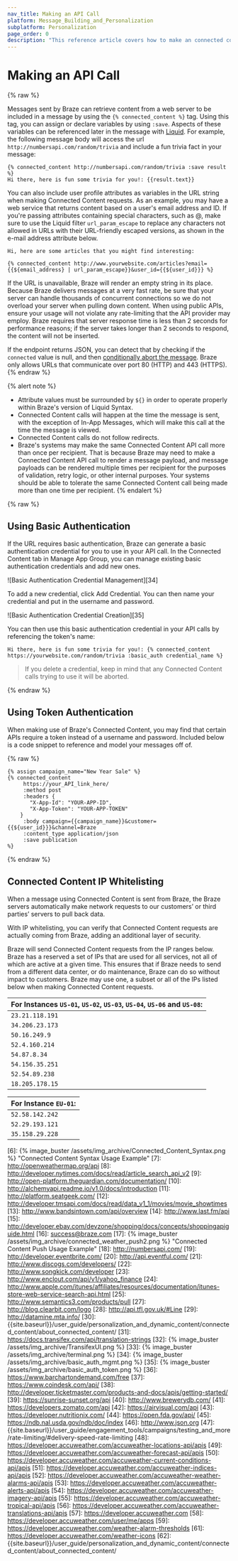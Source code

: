 ```yaml
---
nav_title: Making an API Call
platform: Message_Building_and_Personalization
subplatform: Personalization
page_order: 0
description: "This reference article covers how to make an connected content API call, as well as helpful examples and advanced connected content use cases."
---
```


# Making an API Call

{% raw %}

Messages sent by Braze can retrieve content from a web server to be included in a message by using the `{% connected_content %}` tag. Using this tag, you can assign or declare variables by using `:save`. Aspects of these variables can be referenced later in the message with [Liquid][2]. For example, the following message body will access the url `http://numbersapi.com/random/trivia` and include a fun trivia fact in your message:

```
{% connected_content http://numbersapi.com/random/trivia :save result %}
Hi there, here is fun some trivia for you!: {{result.text}}
```

You can also include user profile attributes as variables in the URL string when making Connected Content requests. As an example, you may have a web service that returns content based on a user's email address and ID. If you're passing attributes containing special characters, such as @, make sure to use the Liquid filter `url_param_escape` to replace any characters not allowed in URLs with their URL-friendly escaped versions, as shown in the e-mail address attribute below.

```
Hi, here are some articles that you might find interesting:

{% connected_content http://www.yourwebsite.com/articles?email={{${email_address} | url_param_escape}}&user_id={{${user_id}}} %}
```

If the URL is unavailable, Braze will render an empty string in its place. Because Braze delivers messages at a very fast rate, be sure that your server can handle thousands of concurrent connections so we do not overload your server when pulling down content. When using public APIs, ensure your usage will not violate any rate-limiting that the API provider may employ. Braze requires that server response time is less than 2 seconds for performance reasons; if the server takes longer than 2 seconds to respond, the content will not be inserted.

If the endpoint returns JSON, you can detect that by checking if the `connected` value is null, and then [conditionally abort the message][1]. Braze only allows URLs that communicate over port 80 (HTTP) and 443 (HTTPS).
{% endraw %}

{% alert note %}
* Attribute values must be surrounded by `${}` in order to operate properly within Braze's version of Liquid Syntax.
* Connected Content calls will happen at the time the message is sent, with the exception of In-App Messages, which will make this call at the time the message is viewed.
* Connected Content calls do not follow redirects.
* Braze's systems may make the same Connected Content API call more than once per recipient. That is because Braze may need to make a Connected Content API call to render a message payload, and message payloads can be rendered multiple times per recipient for the purposes of validation, retry logic, or other internal purposes. Your systems should be able to tolerate the same Connected Content call being made more than one time per recipient.
{% endalert %}

{% raw %}
## Using Basic Authentication

If the URL requires basic authentication, Braze can generate a basic authentication credential for you to use in your API call. In the Connected Content tab in Manage App Group, you can manage existing basic authentication credentials and add new ones.

![Basic Authentication Credential Management][34]

To add a new credential, click Add Credential. You can then name your credential and put in the username and password.

![Basic Authentication Credential Creation][35]

You can then use this basic authentication credential in your API calls by referencing the token's name:

```
Hi there, here is fun some trivia for you!: {% connected_content https://yourwebsite.com/random/trivia :basic_auth credential_name %}
```

>  If you delete a credential, keep in mind that any Connected Content calls trying to use it will be aborted.

{% endraw %}

## Using Token Authentication 

When making use of Braze's Connected Content, you may find that certain APIs require a token instead of a username and password. Included below is a code snippet to reference and model your messages off of. 

{% raw %}
```
{% assign campaign_name="New Year Sale" %}
{% connected_content
     https://your_API_link_here/
     :method post
     :headers {
       "X-App-Id": "YOUR-APP-ID",
       "X-App-Token": "YOUR-APP-TOKEN"
 	}
     :body campaign={{campaign_name}}&customer={{${user_id}}}&channel=Braze
     :content_type application/json
     :save publication
%}
```
{% endraw %}

## Connected Content IP Whitelisting

When a message using Connected Content is sent from Braze, the Braze servers automatically make network requests to our customers’ or third parties’ servers to pull back data.  

With IP whitelisting, you can verify that Connected Content requests are actually coming from Braze, adding an additional layer of security.

Braze will send Connected Content requests from the IP ranges below. Braze has a reserved a set of IPs that are used for all services, not all of which are active at a given time.  This ensures that if Braze needs to send from a different data center, or do maintenance, Braze can do so without impact to customers. Braze may use one, a subset or all of the IPs listed below when making Connected Content requests.

| For Instances `US-01`, `US-02`, `US-03`, `US-04`, `US-06` and `US-08`: |
|---|
| `23.21.118.191`
| `34.206.23.173`
| `50.16.249.9`
| `52.4.160.214`
| `54.87.8.34`
| `54.156.35.251`
| `52.54.89.238`
| `18.205.178.15`

| For Instance `EU-01`: |
|---|
| `52.58.142.242`
| `52.29.193.121`
| `35.158.29.228`



[1]: #aborting-connected-content
[2]: {{site.baseurl}}/user_guide/personalization_and_dynamic_content/liquid/using_liquid/#liquid-usage-use-cases--overview
[6]: {% image_buster /assets/img_archive/Connected_Content_Syntax.png %} "Connected Content Syntax Usage Example"
[7]: http://openweathermap.org/api
[8]: http://developer.nytimes.com/docs/read/article_search_api_v2
[9]: http://open-platform.theguardian.com/documentation/
[10]: http://alchemyapi.readme.io/v1.0/docs/introduction
[11]: http://platform.seatgeek.com/
[12]: http://developer.tmsapi.com/docs/read/data_v1_1/movies/movie_showtimes
[13]: http://www.bandsintown.com/api/overview
[14]: http://www.last.fm/api
[15]: http://developer.ebay.com/devzone/shopping/docs/concepts/shoppingapiguide.html
[16]: [success@braze.com](mailto:success@braze.com)
[17]: {% image_buster /assets/img_archive/connected_weather_push2.png %} "Connected Content Push Usage Example"
[18]: http://numbersapi.com/
[19]: http://developer.eventbrite.com/
[20]: http://api.eventful.com/
[21]: http://www.discogs.com/developers/
[22]: http://www.songkick.com/developer
[23]: http://www.enclout.com/api/v1/yahoo_finance
[24]: http://www.apple.com/itunes/affiliates/resources/documentation/itunes-store-web-service-search-api.html
[25]: http://www.semantics3.com/products/pull
[27]: http://blog.clearbit.com/logo
[28]: http://api.tfl.gov.uk/#Line
[29]: http://datamine.mta.info/
[30]: {{site.baseurl}}/user_guide/personalization_and_dynamic_content/connected_content/about_connected_content/
[31]: https://docs.transifex.com/api/translation-strings
[32]: {% image_buster /assets/img_archive/TransifexUI.png %}
[33]: {% image_buster /assets/img_archive/terminal.png %}
[34]: {% image_buster /assets/img_archive/basic_auth_mgmt.png %}
[35]: {% image_buster /assets/img_archive/basic_auth_token.png %}
[36]: https://www.barchartondemand.com/free
[37]: https://www.coindesk.com/api/
[38]: http://developer.ticketmaster.com/products-and-docs/apis/getting-started/
[39]: https://sunrise-sunset.org/api
[40]: http://www.brewerydb.com/
[41]: https://developers.zomato.com/api
[42]: https://airvisual.com/api
[43]: https://developer.nutritionix.com/
[44]: https://open.fda.gov/api/
[45]: https://ndb.nal.usda.gov/ndb/doc/index
[46]: http://www.json.org
[47]: {{site.baseurl}}/user_guide/engagement_tools/campaigns/testing_and_more/rate-limiting/#delivery-speed-rate-limiting
[48]: https://developer.accuweather.com/accuweather-locations-api/apis
[49]: https://developer.accuweather.com/accuweather-forecast-api/apis
[50]: https://developer.accuweather.com/accuweather-current-conditions-api/apis
[51]: https://developer.accuweather.com/accuweather-indices-api/apis
[52]: https://developer.accuweather.com/accuweather-weather-alarms-api/apis
[53]: https://developer.accuweather.com/accuweather-alerts-api/apis
[54]: https://developer.accuweather.com/accuweather-imagery-api/apis
[55]: https://developer.accuweather.com/accuweather-tropical-api/apis
[56]: https://developer.accuweather.com/accuweather-translations-api/apis
[57]: https://developer.accuweather.com
[58]: https://developer.accuweather.com/user/me/apps
[59]: https://developer.accuweather.com/weather-alarm-thresholds
[61]: https://developer.accuweather.com/weather-icons
[62]: {{site.baseurl}}/user_guide/personalization_and_dynamic_content/connected_content/about_connected_content/

